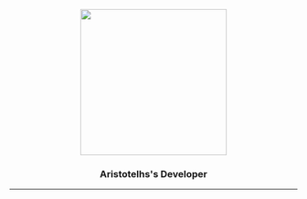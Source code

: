 <p align="center">
  <img width="256" height="256" src="https://i.imgur.com/9ymIAxt.png?size=512">
</p>

<h3 align="center">Aristotelhs's Developer</h3>

<div align="center">

</div>

---

